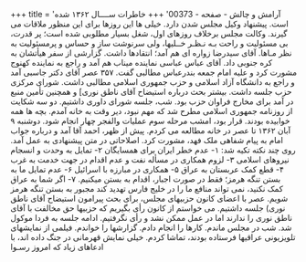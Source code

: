 +++
title = 'آرامش و چالش - صفحه - 00373'
+++
خاطرات ســــال ۱۳۶۲ شده است. پیشنهاد وکیل مجلس شدن دارد. خیلی ها این روزها برای این منظور ملاقات می گیرند. وکالت مجلس برخلاف روزهای اول، شغل بسیار مطلوبی شده است؛ پر قدرت، بی مسئولیت و راحت بـه نـظـر خــلیها، ولی سرنوشت ساز و حساس و پرمسئولیت به نظر مـاها. آقای سیدرضا زواره ای هم آمد؛ انتقادها داشت. گزارشی از سفر هیأتشان به کره جنوبی داد. آقای عباس عباسی نماینده میناب هم آمد و راجع به نماینده کهنوج مشورت کرد و علیه امام جمعه بندرعباس مطالبی گفت. ۳۵۷ عصر آقای دکتر جاسبی آمد و راجع به دانشگاه آزاد اسلامی و حزب جمهوری اسلامی مطالبی داشت. شورای مرکزی حزب جلسه داشت. بیشتر بحث درباره استیضاح آقای ناطق نوری] و همچنین تأمین منبع در آمد برای مخارج فراوان حزب بود. شب، جلسه شورای داوری داشتیم. دو سه شکایت از روزنامه جمهوری اسلامی مطرح شد که مهم نبود، دیر وقت به خانه آمدم. بچه ها همه خوابیده بودند. قرار بود، امشب مرحله سوم عملیات والفجر چهار انجام شود. دوشنبه ۹ آبان ۱۳۶۲ تا عصر در خانه مطالعه می کردم. پیش از ظهر، احمد آقا آمد و درباره جواب امام به پیام شفاهی ملک فهد، مشورت کرد. اصلاحاتی در متن پیشنهادی به عمل آمد. روی چند نکته تکیه شد: ۱- عدم خطر ایران برای همسایگان ۲- تمایل به وحدت و انسجام نیروهای اسلامی ۳- لزوم همکاری در مسأله نفت و عدم اقدام در جهت خدمت به غرب ۴- قطع کمک عربستان به عراق ۵- همکاری در مبارزه با اسرائیل ۶- عدم تمایل ما به بستن تنگه هرمز؛ فقط در صورت اجبار، اقدام به بستن میکنیم. ۷- اگر شما به عراق کمک نکنید، نمی تواند منافع ما را در خلیج فارس تهدید کند مجبور به بستن تنگه هرمز شویم. عصر با اعضای کانون حزبیهای مجلس، برای بحث پیرامون استیضاح آقای ناطق نوری) جلسه داشتیم. می خواستم از کانون رأی بگیریم که حزبیها حق مخالفت با آقای ناطق نوری را ندارند اما در عمل ممکن نشد و رأی نگرفتیم. ادامه جلسه به فردا موکول شد. شب در مجلس ماندم. کارها را انجام دادم. گزارشها را خواندم. فیلمی از نمایشهای تلویزیونی عراقیها فرستاده بودند، تماشا کردم. خیلی نمایش قهرمانی در جنگ داده اند، با ادعاهای زیاد که امروز رسـوا